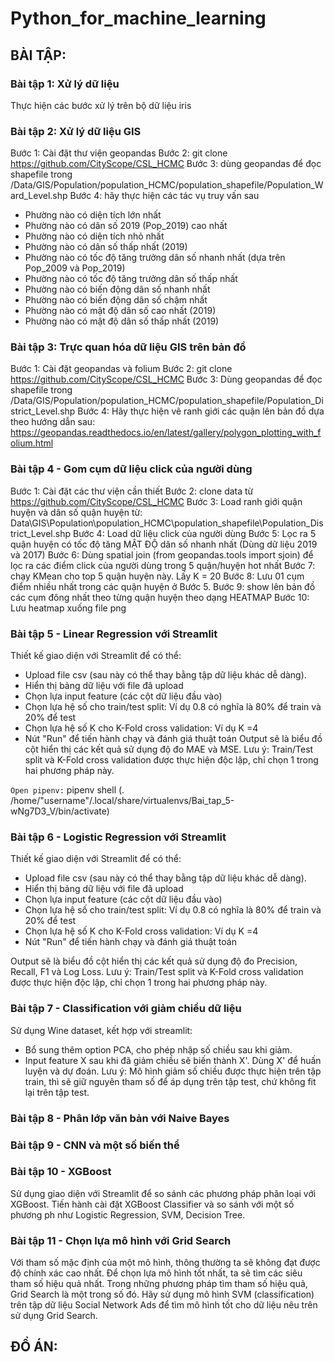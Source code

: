 # Python_for_machine_learning
## BÀI TẬP: 
### Bài tập 1: Xử lý dữ liệu
Thực hiện các bước xử lý trên bộ dữ liệu iris
### Bài tập 2: Xử lý dữ liệu GIS
Bước 1: Cài đặt thư viện geopandas
Bước 2: git clone https://github.com/CityScope/CSL_HCMC
Bước 3: dùng geopandas để đọc shapefile trong /Data/GIS/Population/population_HCMC/population_shapefile/Population_Ward_Level.shp
Bước 4: hãy thực hiện các tác vụ truy vấn sau
- Phường nào có diện tích lớn nhất
- Phường nào có dân số 2019 (Pop_2019) cao nhất
- Phường nào có diện tích nhỏ nhất
- Phường nào có dân số thấp nhất (2019)
- Phường nào có tốc độ tăng trưởng dân số nhanh nhất (dựa trên Pop_2009 và Pop_2019)
- Phường nào có tốc độ tăng trưởng dân số thấp nhất
- Phường nào có biến động dân số nhanh nhất
- Phường nào có biến động dân số chậm nhất
- Phường nào có mật độ dân số cao nhất (2019)
- Phường nào có mật độ dân số thấp nhất (2019)
### Bài tập 3: Trực quan hóa dữ liệu GIS trên bản đồ
Bước 1: Cài đặt geopandas và folium
Bước 2: git clone https://github.com/CityScope/CSL_HCMC
Bước 3: Dùng geopandas để đọc shapefile trong /Data/GIS/Population/population_HCMC/population_shapefile/Population_District_Level.shp
Bước 4: Hãy thực hiện vẽ ranh giới các quận lên bản đồ dựa theo hướng dẫn sau:
https://geopandas.readthedocs.io/en/latest/gallery/polygon_plotting_with_folium.html
### Bài tập 4 - Gom cụm dữ liệu click của người dùng
Bước 1: Cài đặt các thư viện cần thiết
Bước 2: clone data từ https://github.com/CityScope/CSL_HCMC
Bước 3: Load ranh giới quận huyện và dân số quận huyện từ: Data\GIS\Population\population_HCMC\population_shapefile\Population_District_Level.shp
Bước 4: Load dữ liệu click của người dùng
Bước 5: Lọc ra 5 quận huyện có tốc độ tăng MẬT ĐỘ dân số nhanh nhất (Dùng dữ liệu 2019  và 2017)
Bước 6: Dùng spatial join (from geopandas.tools import sjoin) để lọc ra các điểm click của người dùng trong 5 quận/huyện hot nhất
Bước 7: chạy KMean cho top 5 quận huyện này. Lấy K = 20
Bước 8: Lưu 01 cụm điểm nhiều nhất trong các quận huyện ở Bước 5.
Bước 9: show lên bản đồ các cụm đông nhất theo từng quận huyện theo dạng HEATMAP
Bước 10: Lưu heatmap xuống file png
### Bài tập 5 - Linear Regression với Streamlit
Thiết kế giao diện với Streamlit để có thể:
- Upload file csv (sau này có thể thay bằng tập dữ liệu khác dễ dàng).
- Hiển thị bảng dữ liệu với file đã upload
- Chọn lựa input feature (các cột dữ liệu đầu vào)
- Chọn lựa hệ số cho train/test split: Ví dụ 0.8 có nghĩa là 80% để train và 20% để test
- Chọn lựa hệ số K cho K-Fold cross validation: Ví dụ K =4
- Nút "Run" để tiến hành chạy và đánh giá thuật toán
Output sẽ là biểu đồ cột hiển thị các kết quả sử dụng độ đo MAE và MSE. Lưu ý: Train/Test split và K-Fold cross validation được thực hiện độc lập, chỉ chọn 1 trong hai phương pháp này.

`Open pipenv:` pipenv shell (. /home/"username"/.local/share/virtualenvs/Bai_tap_5-wNg7D3_V/bin/activate)

### Bài tập 6 - Logistic Regression với Streamlit
Thiết kế giao diện với Streamlit để có thể:
- Upload file csv (sau này có thể thay bằng tập dữ liệu khác dễ dàng).
- Hiển thị bảng dữ liệu với file đã upload
- Chọn lựa input feature (các cột dữ liệu đầu vào)
- Chọn lựa hệ số cho train/test split: Ví dụ 0.8 có nghĩa là 80% để train và 20% để test
- Chọn lựa hệ số K cho K-Fold cross validation: Ví dụ K =4
- Nút "Run" để tiến hành chạy và đánh giá thuật toán

Output sẽ là biểu đồ cột hiển thị các kết quả sử dụng độ đo Precision, Recall, F1 và Log Loss. Lưu ý: Train/Test split và K-Fold cross validation được thực hiện độc lập, chỉ chọn 1 trong hai phương pháp này.

### Bài tập 7 - Classification với giảm chiều dữ liệu
Sử dụng Wine dataset, kết hợp với streamlit:
- Bổ sung thêm option PCA, cho phép nhập số chiều sau khi giảm.
- Input feature X sau khi đã giảm chiều sẽ biến thành X'. Dùng X' để huấn luyện và dự đoán.
Lưu ý: Mô hình giảm số chiều được thực hiện trên tập train, thì sẽ giữ nguyên tham số để áp dụng trên tập test, chứ không fit lại trên tập test.

### Bài tập 8 - Phân lớp văn bản với Naive Bayes

### Bài tập 9 - CNN và một số biến thể

### Bài tập 10 - XGBoost
Sử dụng giao diện với Streamlit để so sánh các phương pháp phân loại với XGBoost.
Tiến hành cài đặt XGBoost Classifier và so sánh với một số phương ph như Logistic Regression, SVM, Decision Tree.

### Bài tập 11 - Chọn lựa mô hình với Grid Search
Với tham số mặc định của một mô hình, thông thường ta sẽ không đạt được độ chính xác cao nhất.
Để chọn lựa mô hình tốt nhất, ta sẽ tìm các siêu tham số hiệu quả nhất. Trong những phương pháp tìm tham số hiệu quả, Grid Search là một trong số đó.
Hãy sử dụng mô hình SVM (classification) trên tập dữ liệu Social Network Ads để tìm mô hình tốt  cho dữ liệu nêu trên sử dụng Grid Search.

## ĐỒ ÁN:

